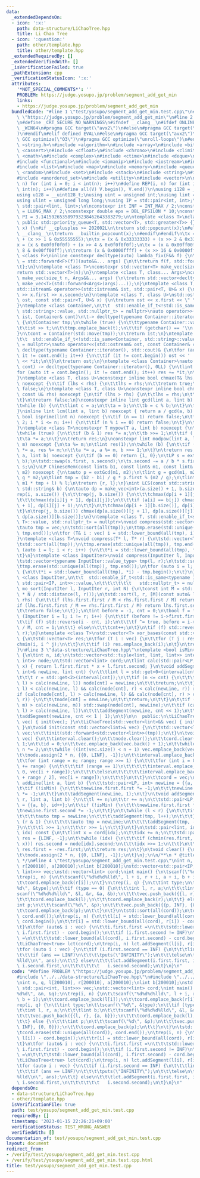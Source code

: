 ```yaml
---
data:
  _extendedDependsOn:
  - icon: ':x:'
    path: data-structure/LiChaoTree.hpp
    title: Li Chao Tree
  - icon: ':question:'
    path: other/template.hpp
    title: other/template.hpp
  _extendedRequiredBy: []
  _extendedVerifiedWith: []
  _isVerificationFailed: true
  _pathExtension: cpp
  _verificationStatusIcon: ':x:'
  attributes:
    '*NOT_SPECIAL_COMMENTS*': ''
    PROBLEM: https://judge.yosupo.jp/problem/segment_add_get_min
    links:
    - https://judge.yosupo.jp/problem/segment_add_get_min
  bundledCode: "#line 1 \"test/yosupo/segment_add_get_min.test.cpp\"\n#define PROBLEM\
    \ \"https://judge.yosupo.jp/problem/segment_add_get_min\"\n#line 2 \"other/template.hpp\"\
    \n#define _CRT_SECURE_NO_WARNINGS\n#ifndef __clang__\n#ifdef ONLINE_JUDGE\n#ifdef\
    \ _WIN64\n#pragma GCC target(\"avx2\")\n#else\n#pragma GCC target(\"avx512f\"\
    )\n#endif\n#elif defined EVAL\n#else\n#pragma GCC target(\"avx2\")\n#endif\n#pragma\
    \ GCC optimize(\"O3\")\n#pragma GCC optimize(\"unroll-loops\")\n#endif\n#include\
    \ <string.h>\n#include <algorithm>\n#include <array>\n#include <bitset>\n#include\
    \ <cassert>\n#include <cfloat>\n#include <chrono>\n#include <climits>\n#include\
    \ <cmath>\n#include <complex>\n#include <ctime>\n#include <deque>\n#include <fstream>\n\
    #include <functional>\n#include <iomanip>\n#include <iostream>\n#include <iterator>\n\
    #include <list>\n#include <map>\n#include <memory>\n#include <queue>\n#include\
    \ <random>\n#include <set>\n#include <stack>\n#include <string>\n#include <unordered_map>\n\
    #include <unordered_set>\n#include <utility>\n#include <vector>\n\n#define rep(i,\
    \ n) for (int i = 0; i < int(n); i++)\n#define REP(i, n) for (int i = 1; i <=\
    \ int(n); i++)\n#define all(V) V.begin(), V.end()\n\nusing i128 = __int128_t;\n\
    using u128 = __uint128_t;\nusing uint = unsigned int;\nusing lint = long long;\n\
    using ulint = unsigned long long;\nusing IP = std::pair<int, int>;\nusing LP =\
    \ std::pair<lint, lint>;\n\nconstexpr int INF = INT_MAX / 2;\nconstexpr lint LINF\
    \ = LLONG_MAX / 2;\nconstexpr double eps = DBL_EPSILON * 10;\nconstexpr double\
    \ PI = 3.141592653589793238462643383279;\n\ntemplate <class T>\nclass prique :\
    \ public std::priority_queue<T, std::vector<T>, std::greater<T>> {};\nint popcount(uint\
    \ x) {\n#if __cplusplus >= 202002L\n\treturn std::popcount(x);\n#else\n#ifndef\
    \ __clang__\n\treturn __builtin_popcount(x);\n#endif\n#endif\n\tx = (x & 0x55555555)\
    \ + (x >> 1 & 0x55555555);\n\tx = (x & 0x33333333) + (x >> 2 & 0x33333333);\n\t\
    x = (x & 0x0f0f0f0f) + (x >> 4 & 0x0f0f0f0f);\n\tx = (x & 0x00ff00ff) + (x >>\
    \ 8 & 0x00ff00ff);\n\treturn (x & 0x0000ffff) + (x >> 16 & 0x0000ffff);\n}\ntemplate\
    \ <class F>\ninline constexpr decltype(auto) lambda_fix(F&& f) {\n\treturn [f\
    \ = std::forward<F>(f)](auto&&... args) {\n\t\treturn f(f, std::forward<decltype(args)>(args)...);\n\
    \t};\n}\ntemplate <class T>\nconstexpr std::vector<T> make_vec(size_t n) {\n\t\
    return std::vector<T>(n);\n}\ntemplate <class T, class... Args>\nconstexpr auto\
    \ make_vec(size_t n, Args&&... args) {\n\treturn std::vector<decltype(make_vec<T>(args...))>(n,\
    \ make_vec<T>(std::forward<Args>(args)...));\n}\ntemplate <class T, class U>\n\
    std::istream& operator>>(std::istream& ist, std::pair<T, U>& x) {\n\treturn ist\
    \ >> x.first >> x.second;\n}\ntemplate <class T, class U>\nstd::ostream& operator<<(std::ostream&\
    \ ost, const std::pair<T, U>& x) {\n\treturn ost << x.first << \" \" << x.second;\n\
    }\ntemplate <class Container,\n\t\t  std::enable_if_t<!std::is_same<Container,\
    \ std::string>::value, std::nullptr_t> = nullptr>\nauto operator>>(std::istream&\
    \ ist, Container& cont)\n\t-> decltype(typename Container::iterator(), std::cin)&\
    \ {\n\tContainer tmp;\n\twhile (true) {\n\t\ttypename Container::value_type t;\n\
    \t\tist >> t;\n\t\ttmp.emplace_back(t);\n\t\tif (getchar() == '\\n') break;\n\t\
    }\n\tcont = Container(std::move(tmp));\n\treturn ist;\n}\ntemplate <class Container,\n\
    \t\t  std::enable_if_t<!std::is_same<Container, std::string>::value, std::nullptr_t>\
    \ = nullptr>\nauto operator<<(std::ostream& ost, const Container& cont)\n\t->\
    \ decltype(typename Container::iterator(), std::cout)& {\n\tfor (auto it = cont.begin();\
    \ it != cont.end(); it++) {\n\t\tif (it != cont.begin()) ost << ' ';\n\t\tost\
    \ << *it;\n\t}\n\treturn ost;\n}\ntemplate <class Container>\nauto sum(const Container&\
    \ cont) -> decltype(typename Container::iterator(), 0LL) {\n\tlint res = 0;\n\t\
    for (auto it = cont.begin(); it != cont.end(); it++) res += *it;\n\treturn res;\n\
    }\ntemplate <class T, class U>\nconstexpr inline bool chmax(T& lhs, const U& rhs)\
    \ noexcept {\n\tif (lhs < rhs) {\n\t\tlhs = rhs;\n\t\treturn true;\n\t}\n\treturn\
    \ false;\n}\ntemplate <class T, class U>\nconstexpr inline bool chmin(T& lhs,\
    \ const U& rhs) noexcept {\n\tif (lhs > rhs) {\n\t\tlhs = rhs;\n\t\treturn true;\n\
    \t}\n\treturn false;\n}\nconstexpr inline lint gcd(lint a, lint b) noexcept {\n\
    \twhile (b) {\n\t\tlint c = a;\n\t\ta = b;\n\t\tb = c % b;\n\t}\n\treturn a;\n\
    }\ninline lint lcm(lint a, lint b) noexcept { return a / gcd(a, b) * b; }\nconstexpr\
    \ bool isprime(lint n) noexcept {\n\tif (n == 1) return false;\n\tfor (int i =\
    \ 2; i * i <= n; i++) {\n\t\tif (n % i == 0) return false;\n\t}\n\treturn true;\n\
    }\ntemplate <class T>\nconstexpr T mypow(T a, lint b) noexcept {\n\tT res(1);\n\
    \twhile (true) {\n\t\tif (b & 1) res *= a;\n\t\tb >>= 1;\n\t\tif (!b) break;\n\
    \t\ta *= a;\n\t}\n\treturn res;\n}\nconstexpr lint modpow(lint a, lint b, lint\
    \ m) noexcept {\n\ta %= m;\n\tlint res(1);\n\twhile (b) {\n\t\tif (b & 1) res\
    \ *= a, res %= m;\n\t\ta *= a, a %= m, b >>= 1;\n\t}\n\treturn res;\n}\nLP extGcd(lint\
    \ a, lint b) noexcept {\n\tif (b == 0) return {1, 0};\n\tLP s = extGcd(b, a %\
    \ b);\n\tstd::swap(s.first, s.second);\n\ts.second -= a / b * s.first;\n\treturn\
    \ s;\n}\nLP ChineseRem(const lint& b1, const lint& m1, const lint& b2, const lint&\
    \ m2) noexcept {\n\tauto p = extGcd(m1, m2);\n\tlint g = gcd(m1, m2), l = m1 /\
    \ g * m2;\n\tlint tmp = (b2 - b1) / g * p.first % (m2 / g);\n\tlint r = (b1 +\
    \ m1 * tmp + l) % l;\n\treturn {r, l};\n}\nint LCS(const std::string& a, const\
    \ std::string& b) {\n\tauto dp = make_vec<int>(a.size() + 1, b.size() + 1);\n\t\
    rep(i, a.size()) {\n\t\trep(j, b.size()) {\n\t\t\tchmax(dp[i + 1][j], dp[i][j]);\n\
    \t\t\tchmax(dp[i][j + 1], dp[i][j]);\n\t\t\tif (a[i] == b[j]) chmax(dp[i + 1][j\
    \ + 1], dp[i][j] + 1);\n\t\t}\n\t\tchmax(dp[i + 1][b.size()], dp[i][b.size()]);\n\
    \t}\n\trep(j, b.size()) chmax(dp[a.size()][j + 1], dp[a.size()][j]);\n\treturn\
    \ dp[a.size()][b.size()];\n}\ntemplate <class T, std::enable_if_t<std::is_convertible<int,\
    \ T>::value, std::nullptr_t> = nullptr>\nvoid compress(std::vector<T>& vec) {\n\
    \tauto tmp = vec;\n\tstd::sort(all(tmp));\n\ttmp.erase(std::unique(all(tmp)),\
    \ tmp.end());\n\tfor (T& i : vec) i = std::lower_bound(all(tmp), i) - tmp.begin();\n\
    }\ntemplate <class T>\nvoid compress(T* l, T* r) {\n\tstd::vector<T> tmp(l, r);\n\
    \tstd::sort(all(tmp));\n\ttmp.erase(std::unique(all(tmp)), tmp.end());\n\tfor\
    \ (auto i = l; i < r; i++) {\n\t\t*i = std::lower_bound(all(tmp), *i) - tmp.begin();\n\
    \t}\n}\ntemplate <class InputIter>\nvoid compress(InputIter l, InputIter r) {\n\
    \tstd::vector<typename InputIter::value_type> tmp(l, r);\n\tstd::sort(all(tmp));\n\
    \ttmp.erase(std::unique(all(tmp)), tmp.end());\n\tfor (auto i = l; i < r; i++)\
    \ {\n\t\t*i = std::lower_bound(all(tmp), *i) - tmp.begin();\n\t}\n}\ntemplate\
    \ <class InputIter,\n\t\t  std::enable_if_t<std::is_same<typename InputIter::value_type,\
    \ std::pair<IP, int>>::value,\n\t\t\t\t\t\t   std::nullptr_t> = nullptr>\nvoid\
    \ mo_sort(InputIter l, InputIter r, int N) {\n\tconst int M = std::max(1.0, std::sqrt(lint(N)\
    \ * N / std::distance(l, r)));\n\tstd::sort(l, r, [M](const auto& lhs, const auto&\
    \ rhs) {\n\t\tif (lhs.first.first / M < rhs.first.first / M) return true;\n\t\t\
    if (lhs.first.first / M == rhs.first.first / M) return lhs.first.second < rhs.first.second;\n\
    \t\treturn false;\n\t});\n\tint before = -1, cnt = 0;\n\tbool f = false;\n\tfor\
    \ (InputIter i = l; i != r; i++) {\n\t\tif (before != i->first.first / M) {\n\t\
    \t\tif (f) std::reverse(i - cnt, i);\n\t\t\tf ^= true, before = i->first.first\
    \ / M, cnt = 1;\n\t\t} else\n\t\t\tcnt++;\n\t}\n\tif (f) std::reverse(r - cnt,\
    \ r);\n}\ntemplate <class T>\nstd::vector<T> xor_bases(const std::vector<T>& vec)\
    \ {\n\tstd::vector<T> res;\n\tfor (T i : vec) {\n\t\tfor (T j : res) {\n\t\t\t\
    chmin(i, i ^ j);\n\t\t}\n\t\tif (i) res.emplace_back(i);\n\t}\n\treturn res;\n\
    }\n#line 3 \"data-structure/LiChaoTree.hpp\"\ntemplate <bool isMin>\nclass LiChaoTree\
    \ {\n\tint n, id;\n\tstd::vector<std::tuple<lint, lint, lint>> interval;\n\tstd::vector<std::pair<LP,\
    \ int>> node;\n\tstd::vector<lint> cord;\n\tlint calc(std::pair<LP, int> l, lint\
    \ x) { return l.first.first * x + l.first.second; }\n\tvoid addSegment(std::pair<LP,\
    \ int>& newLine, lint cnt) {\n\t\tlint l = std::get<0>(interval[cnt]), m = std::get<1>(interval[cnt]),\n\
    \t\t\t r = std::get<2>(interval[cnt]);\n\t\tif (n <= cnt) {\n\t\t\tif (calc(node[cnt],\
    \ l) > calc(newLine, l)) node[cnt] = newLine;\n\t\t\treturn;\n\t\t}\n\t\tif (calc(node[cnt],\
    \ l) < calc(newLine, l) && calc(node[cnt], r) < calc(newLine, r)) return;\n\t\t\
    if (calc(node[cnt], l) > calc(newLine, l) && calc(node[cnt], r) > calc(newLine,\
    \ r)) {\n\t\t\tnode[cnt] = newLine;\n\t\t\treturn;\n\t\t}\n\t\tif (calc(node[cnt],\
    \ m) > calc(newLine, m)) std::swap(node[cnt], newLine);\n\t\tif (calc(node[cnt],\
    \ l) > calc(newLine, l))\n\t\t\taddSegment(newLine, cnt << 1);\n\t\telse\n\t\t\
    \taddSegment(newLine, cnt << 1 | 1);\n\t}\n\n  public:\n\tLiChaoTree(const std::vector<lint>&\
    \ vec) { init(vec); }\n\tLiChaoTree(std::vector<lint>&& vec) { init(std::forward<std::vector<lint>>(vec));\
    \ }\n\tvoid init(const std::vector<lint>& vec) {\n\t\tstd::vector<lint> tmp =\
    \ vec;\n\t\tinit(std::forward<std::vector<lint>>(tmp));\n\t}\n\tvoid init(std::vector<lint>&&\
    \ vec) {\n\t\tinterval.clear();\n\t\tnode.clear();\n\t\tcord.clear();\n\t\tn =\
    \ 1;\n\t\tid = 0;\n\t\tvec.emplace_back(vec.back() + 1);\n\t\twhile (n < (int)vec.size())\
    \ n *= 2;\n\t\twhile ((int)vec.size() < n + 1) vec.emplace_back(vec.back() + 1);\n\
    \t\tnode.assign(2 * n, {{0, LINF}, -1});\n\t\tinterval.emplace_back(0, 0, 0);\n\
    \t\tfor (int range = n; range; range >>= 1) {\n\t\t\tfor (int i = 0; i < n; i\
    \ += range) {\n\t\t\t\tif (range == 1)\n\t\t\t\t\tinterval.emplace_back(vec[i],\
    \ 0, vec[i + range]);\n\t\t\t\telse\n\t\t\t\t\tinterval.emplace_back(vec[i], vec[i\
    \ + range / 2], vec[i + range]);\n\t\t\t}\n\t\t}\n\t\tcord = vec;\n\t}\n\tvoid\
    \ addLine(lint a, lint b) {\n\t\tstd::pair<LP, int> newLine = {{a, b}, id++};\n\
    \t\tif (!isMin) {\n\t\t\tnewLine.first.first *= -1;\n\t\t\tnewLine.first.second\
    \ *= -1;\n\t\t}\n\t\taddSegment(newLine, 1);\n\t}\n\tvoid addSegment(int l, int\
    \ r, lint a, lint b) {\n\t\tl += n;\n\t\tr += n;\n\t\tstd::pair<LP, int> newLine\
    \ = {{a, b}, id++};\n\t\tif (!isMin) {\n\t\t\tnewLine.first.first *= -1;\n\t\t\
    \tnewLine.first.second *= -1;\n\t\t}\n\t\twhile (l < r) {\n\t\t\tif (l & 1) {\n\
    \t\t\t\tauto tmp = newLine;\n\t\t\t\taddSegment(tmp, l++);\n\t\t\t}\n\t\t\tif\
    \ (r & 1) {\n\t\t\t\tauto tmp = newLine;\n\t\t\t\taddSegment(tmp, --r);\n\t\t\t\
    }\n\t\t\tl >>= 1;\n\t\t\tr >>= 1;\n\t\t}\n\t}\n\tstd::pair<lint, int> query(int\
    \ idx) const {\n\t\tlint x = cord[idx];\n\t\tidx += n;\n\t\tstd::pair<lint, int>\
    \ res = {LINF, -1};\n\t\twhile (idx) {\n\t\t\tif (chmin(res.first, calc(node[idx],\
    \ x))) res.second = node[idx].second;\n\t\t\tidx >>= 1;\n\t\t}\n\t\tif (!isMin)\
    \ res.first = -res.first;\n\t\treturn res;\n\t}\n\tvoid clear() {\n\t\tid = 0;\n\
    \t\tnode.assign(2 * n, {{0, LINF}, -1});\n\t}\n};\n\n/**\n * @title Li Chao Tree\n\
    \ */\n#line 4 \"test/yosupo/segment_add_get_min.test.cpp\"\nint n, q, l[200010],\
    \ r[200010], a[200010];\nlint b[200010];\nstd::vector<std::pair<IP, std::pair<int,\
    \ lint>>> vec;\nstd::vector<lint> cord;\nint main() {\n\tscanf(\"%d%d\", &n, &q);\n\
    \trep(i, n) {\n\t\tscanf(\"%d%d%d%lld\", l + i, r + i, a + i, b + i);\n\t\tcord.emplace_back(l[i]);\n\
    \t\tcord.emplace_back(r[i]);\n\t}\n\trep(i, q) {\n\t\tint type;\n\t\tscanf(\"\
    %d\", &type);\n\t\tif (type == 0) {\n\t\t\tint l, r, a;\n\t\t\tlint b;\n\t\t\t\
    scanf(\"%d%d%d%lld\", &l, &r, &a, &b);\n\t\t\tvec.push_back({{l, r}, {a, b}});\n\
    \t\t\tcord.emplace_back(l);\n\t\t\tcord.emplace_back(r);\n\t\t} else {\n\t\t\t\
    int p;\n\t\t\tscanf(\"%d\", &p);\n\t\t\tvec.push_back({{p, INF}, {0, 0}});\n\t\
    \t\tcord.emplace_back(p);\n\t\t}\n\t}\n\tstd::sort(all(cord));\n\tcord.erase(std::unique(all(cord)),\
    \ cord.end());\n\trep(i, n) {\n\t\tl[i] = std::lower_bound(all(cord), l[i]) -\
    \ cord.begin();\n\t\tr[i] = std::lower_bound(all(cord), r[i]) - cord.begin();\n\
    \t}\n\tfor (auto& i : vec) {\n\t\ti.first.first =\n\t\t\tstd::lower_bound(all(cord),\
    \ i.first.first) - cord.begin();\n\t\tif (i.first.second != INF)\n\t\t\ti.first.second\
    \ =\n\t\t\t\tstd::lower_bound(all(cord), i.first.second) - cord.begin();\n\t}\n\
    \tLiChaoTree<true> lct(cord);\n\trep(i, n) lct.addSegment(l[i], r[i], a[i], b[i]);\n\
    \tfor (auto i : vec) {\n\t\tif (i.first.second == INF) {\n\t\t\tlint ans = lct.query(i.first.first).first;\n\
    \t\t\tif (ans == LINF)\n\t\t\t\tputs(\"INFINITY\");\n\t\t\telse\n\t\t\t\tprintf(\"\
    %lld\\n\", ans);\n\t\t} else\n\t\t\tlct.addSegment(i.first.first, i.first.second,\
    \ i.second.first,\n\t\t\t\t\t\t   i.second.second);\n\t}\n}\n"
  code: "#define PROBLEM \"https://judge.yosupo.jp/problem/segment_add_get_min\"\n\
    #include \"../../data-structure/LiChaoTree.hpp\"\n#include \"../../other/template.hpp\"\
    \nint n, q, l[200010], r[200010], a[200010];\nlint b[200010];\nstd::vector<std::pair<IP,\
    \ std::pair<int, lint>>> vec;\nstd::vector<lint> cord;\nint main() {\n\tscanf(\"\
    %d%d\", &n, &q);\n\trep(i, n) {\n\t\tscanf(\"%d%d%d%lld\", l + i, r + i, a + i,\
    \ b + i);\n\t\tcord.emplace_back(l[i]);\n\t\tcord.emplace_back(r[i]);\n\t}\n\t\
    rep(i, q) {\n\t\tint type;\n\t\tscanf(\"%d\", &type);\n\t\tif (type == 0) {\n\t\
    \t\tint l, r, a;\n\t\t\tlint b;\n\t\t\tscanf(\"%d%d%d%lld\", &l, &r, &a, &b);\n\
    \t\t\tvec.push_back({{l, r}, {a, b}});\n\t\t\tcord.emplace_back(l);\n\t\t\tcord.emplace_back(r);\n\
    \t\t} else {\n\t\t\tint p;\n\t\t\tscanf(\"%d\", &p);\n\t\t\tvec.push_back({{p,\
    \ INF}, {0, 0}});\n\t\t\tcord.emplace_back(p);\n\t\t}\n\t}\n\tstd::sort(all(cord));\n\
    \tcord.erase(std::unique(all(cord)), cord.end());\n\trep(i, n) {\n\t\tl[i] = std::lower_bound(all(cord),\
    \ l[i]) - cord.begin();\n\t\tr[i] = std::lower_bound(all(cord), r[i]) - cord.begin();\n\
    \t}\n\tfor (auto& i : vec) {\n\t\ti.first.first =\n\t\t\tstd::lower_bound(all(cord),\
    \ i.first.first) - cord.begin();\n\t\tif (i.first.second != INF)\n\t\t\ti.first.second\
    \ =\n\t\t\t\tstd::lower_bound(all(cord), i.first.second) - cord.begin();\n\t}\n\
    \tLiChaoTree<true> lct(cord);\n\trep(i, n) lct.addSegment(l[i], r[i], a[i], b[i]);\n\
    \tfor (auto i : vec) {\n\t\tif (i.first.second == INF) {\n\t\t\tlint ans = lct.query(i.first.first).first;\n\
    \t\t\tif (ans == LINF)\n\t\t\t\tputs(\"INFINITY\");\n\t\t\telse\n\t\t\t\tprintf(\"\
    %lld\\n\", ans);\n\t\t} else\n\t\t\tlct.addSegment(i.first.first, i.first.second,\
    \ i.second.first,\n\t\t\t\t\t\t   i.second.second);\n\t}\n}\n"
  dependsOn:
  - data-structure/LiChaoTree.hpp
  - other/template.hpp
  isVerificationFile: true
  path: test/yosupo/segment_add_get_min.test.cpp
  requiredBy: []
  timestamp: '2023-01-15 22:26:21+09:00'
  verificationStatus: TEST_WRONG_ANSWER
  verifiedWith: []
documentation_of: test/yosupo/segment_add_get_min.test.cpp
layout: document
redirect_from:
- /verify/test/yosupo/segment_add_get_min.test.cpp
- /verify/test/yosupo/segment_add_get_min.test.cpp.html
title: test/yosupo/segment_add_get_min.test.cpp
---
```

